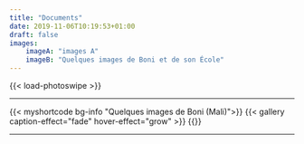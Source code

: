 ```yaml
---
title: "Documents"
date: 2019-11-06T10:19:53+01:00
draft: false
images:
    imageA: "images A"
    imageB: "Quelques images de Boni et de son École"
---
```


 {{< load-photoswipe >}}
___
<!--  this shortcode renders images under contents directories 
Some bug hover-effect ?? -->
{{< myshortcode bg-info  "Quelques images de Boni (Mali)">}}
    {{< gallery caption-effect="fade" hover-effect="grow" >}}
{{</myshortcode>}}

___






